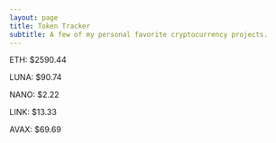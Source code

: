 ```yaml
---
layout: page
title: Token Tracker
subtitle: A few of my personal favorite cryptocurrency projects.
---
```


<!--BEGINCRYPTOINPUT-->
ETH: $2590.44

LUNA: $90.74

NANO: $2.22

LINK: $13.33

AVAX: $69.69

<!--ENDCRYPTOINPUT-->
